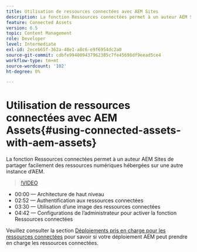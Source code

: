 ```yaml
---
title: Utilisation de ressources connectées avec AEM Sites
description: La fonction Ressources connectées permet à un auteur AEM Sites de partager facilement des ressources numériques hébergées sur une autre instance d’AEM.
feature: Connected Assets
version: 6.5
topic: Content Management
role: Developer
level: Intermediate
exl-id: 2eceb65f-362a-48e1-a8c6-e9f6954dc2a0
source-git-commit: cdbfe994009437962385c7fe45698df9eead5ce4
workflow-type: tm+mt
source-wordcount: '102'
ht-degree: 0%

---
```


# Utilisation de ressources connectées avec AEM Assets{#using-connected-assets-with-aem-assets}

La fonction Ressources connectées permet à un auteur AEM Sites de partager facilement des ressources numériques hébergées sur une autre instance d’AEM.

>[!VIDEO](https://video.tv.adobe.com/v/26060?quality=12&learn=on)

* 00:00 — Architecture de haut niveau
* 02:52 — Authentification aux ressources connectées
* 03:30 — Utilisation d’une image des ressources connectées
* 04:42 — Configurations de l’administrateur pour activer la fonction Ressources connectées

Veuillez consulter la section [Déploiements pris en charge pour les ressources connectées](https://experienceleague.adobe.com/docs/experience-manager-65/assets/using/use-assets-across-connected-assets-instances.html#prerequisites) pour savoir si votre déploiement AEM peut prendre en charge les ressources connectées.
